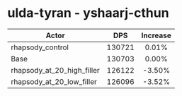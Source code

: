 # ulda-tyran - yshaarj-cthun
| Actor | DPS | Increase |
|---|:---:|:---:|
|rhapsody_control|130721|0.01%|
|Base|130703|0.00%|
|rhapsody_at_20_high_filler|126122|-3.50%|
|rhapsody_at_20_low_filler|126096|-3.52%|
